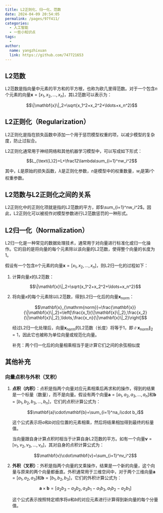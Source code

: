 ```yaml
---
title: L2正则化、归一化、范数
date: 2024-04-09 20:54:05
permalink: /pages/97f411/
categories:
  - 人工智能
  - 一些小知识点
tags:
  - 
author: 
  name: yangzhixuan
  link: https://github.com/747721653
---
```



## L2范数
L2范数是指向量中元素的平方和的平方根，也称为欧几里得范数。对于一个包含$n$个元素的向量$\mathbf{x}=[x_1,x_2,\ldots,x_n]$，其L2范数可以表示为：

$$\|\mathbf{x}\|_2=\sqrt{x_1^2+x_2^2+\ldots+x_n^2}$$


## L2正则化（Regularization）
L2正则化是指在损失函数中添加一个用于惩罚模型权重的项，以减少模型的复杂度，防止过拟合。

L2正则化通常用于神经网络和其他机器学习模型中，可以写成如下形式：

$$L_{\text{L}2}=L+\frac12\lambda\sum_{i=1}^nw_i^2$$

其中，$L$是原始的损失函数，$\lambda$是正则化参数，$n$是模型中的权重数量，$w_{i}$是第$i$个权重参数。


## L2范数与L2正则化之间的关系
L2正则化中的正则化项就是指的L2范数的平方，即$\sum_{i=1}^nw_i^2$。因此，L2正则化可以被视作对模型参数进行L2范数惩罚的一种形式。

## L2归一化（Normalization）
L2归一化是一种常见的数据处理技术，通常用于对向量进行标准化或归一化操作。它的目的是将向量的每个元素除以该向量的L2范数，使得整个向量的长度为1。

假设有一个包含$n$个元素的向量$\mathbf{x}=[x_1,x_2,\ldots,x_n]$，则L2归一化的过程如下：

1. 计算向量$x$的L2范数： 

    $$\|\mathbf{x}\|_2=\sqrt{x_1^2+x_2^2+\ldots+x_n^2}$$

2. 将向量$x$的每个元素除以L2范数，得到L2归一化后的向量$\mathbf{x}_{\mathrm{norm}}$：

    $$\mathbf{x}_{\mathrm{norm}}=\frac{\mathbf{x}}{\|\mathbf{x}\|_2}=\left[\frac{x_1}{\|\mathbf{x}\|_2},\frac{x_2}{\|\mathbf{x}\|_2},\ldots,\frac{x_n}{\|\mathbf{x}\|_2}\right]$$

    经过L2归一化处理后，向量$\mathbf{x}_{\mathrm{norm}}$的L2范数（长度）将等于1，即$\|\mathbf{x}_\text{norm}\|_2=1$，因此它也被称为单位向量或规范化向量。

    补充：两个归一化后的向量相乘相当于是计算它们之间的余弦相似度

## 其他补充
### 向量点积与外积（叉积）
1. **点积（内积）**：点积是指两个向量对应元素相乘后再求和的操作，得到的结果是一个标量（数量），而不是向量。假设有两个向量$\mathbf{a}=[a_1,a_2,a_3,\ldots,a_n]$和$\mathbf{b}=[b_1,b_2,b_3,\ldots,b_n]$，它们的点积计算公式为：

    $$\mathbf{a}\cdot\mathbf{b}=\sum_{i=1}^na_i\cdot b_i$$
    
    这个公式表示将$a$和$b$对应位置的元素相乘，然后将结果相加得到最终的标量值。
    
    当向量跟自身计算点积时相当于计算自身L2范数的平方。如有一个向量$\mathbf{v}=[v_1,v_2,v_3,\ldots,v_n]$，其对自身的点积计算公式为：

    $$\mathbf{v}\cdot\mathbf{v}=\sum_{i=1}^nv_i^2$$

2. **外积（叉积）**：外积是指两个向量的叉乘操作，结果是一个新的向量，这个向量与原来的两个向量都垂直。外积通常用于三维空间中，对于两个三维向量$\mathbf{a}=[a_1,a_2,a_3]$和$\mathbf{b}=[b_1,b_2,b_3]$，它们的外积计算公式为：

    $$\mathbf{a}\times\mathbf{b}=[a_2b_3-a_3b_2,a_3b_1-a_1b_3,a_1b_2-a_2b_1]$$

    这个公式表示按照特定顺序将$a$和$b$的对应元素进行计算得到新向量的每个分量值。

